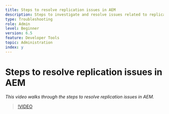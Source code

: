 ```yaml
---
title: Steps to resolve replication issues in AEM
description: Steps to investigate and resolve issues related to replication
type: Troubleshooting
role: Admin
level: Beginner
version: 6.5
feature: Developer Tools
topic: Administration
index: y
---
```


# Steps to resolve replication issues in AEM

*This video walks through the steps to resolve replication issues in AEM.*

>[!VIDEO](https://video.tv.adobe.com/v/335471?quality=9&learn=on)
